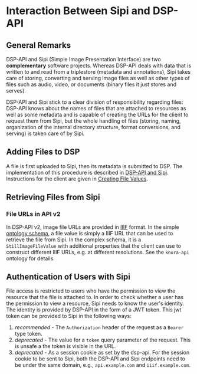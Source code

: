 <!---
 * Copyright © 2021 - 2023 Swiss National Data and Service Center for the Humanities and/or DaSCH Service Platform contributors.
 * SPDX-License-Identifier: Apache-2.0
-->

# Interaction Between Sipi and DSP-API

## General Remarks

DSP-API and Sipi (Simple Image Presentation Interface) are two
**complementary** software projects. Whereas DSP-API deals with data that
is written to and read from a triplestore (metadata and annotations),
Sipi takes care of storing, converting and serving image files as well
as other types of files such as audio, video, or documents (binary files
it just stores and serves).

DSP-API and Sipi stick to a clear division of responsibility regarding
files: DSP-API knows about the names of files that are attached to
resources as well as some metadata and is capable of creating the URLs
for the client to request them from Sipi, but the whole handling of
files (storing, naming, organization of the internal directory
structure, format conversions, and serving) is taken care of by Sipi.

## Adding Files to DSP

A file is first uploaded to Sipi, then its metadata is submitted to
DSP. The implementation of this procedure is described in
[DSP-API and Sipi](../05-internals/design/api-v2/sipi.md). Instructions for the client are given in
[Creating File Values](../03-endpoints/api-v2/editing-values.md#creating-file-values).

## Retrieving Files from Sipi

### File URLs in API v2

In DSP-API v2, image file URLs are provided in [IIIF](https://iiif.io/) format. In the simple
[ontology schema](../03-endpoints/api-v2/introduction.md#api-schema), a file value is simply
a IIIF URL that can be used to retrieve the file from Sipi. In the complex schema,
it is a `StillImageFileValue` with additional properties that the client can use to construct
different IIIF URLs, e.g. at different resolutions. See the `knora-api` ontology for details.

## Authentication of Users with Sipi

File access is restricted to users who have the permission to view the resource that the file is attached to.
In order to check whether a user has the permission to view a resource, Sipi needs to know the user's identity.
The identity is provided by DSP-API in the form of a JWT token.
This jwt token can be provided to Sipi in the following ways:

1. _recommended_ - The `Authorization` header of the request as a `Bearer` type token.
2. _deprecated_ - The value for a `token` query parameter of the request. This is unsafe a the token is visible in the
   URL.
3. _deprecated_ - As a session cookie as set by the dsp-api. For the session cookie to be sent to Sipi, both the DSP-API
   and Sipi endpoints need to
   be under the same domain, e.g., `api.example.com` and `iiif.example.com`.
